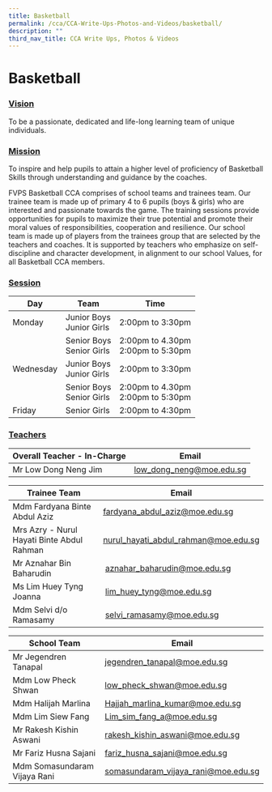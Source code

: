 ```yaml
---
title: Basketball
permalink: /cca/CCA-Write-Ups-Photos-and-Videos/basketball/
description: ""
third_nav_title: CCA Write Ups, Photos & Videos
---
```

# Basketball
### <u>Vision</u>

To be a passionate, dedicated and life-long learning team of unique individuals.  

### <u> Mission</u>

To inspire and help pupils to attain a higher level of proficiency of Basketball Skills through understanding and guidance by the coaches. 

FVPS Basketball CCA comprises of school teams and trainees team. Our trainee team is made up of primary 4 to 6 pupils (boys & girls) who are interested and passionate towards the game. The training sessions provide opportunities for pupils to maximize their true potential and promote their moral values of responsibilities, cooperation and resilience. Our school team is made up of players from the trainees group that are selected by the teachers and coaches. It is supported by teachers who emphasize on self-discipline and character development, in alignment to our school Values, for all Basketball CCA members.

  
### <u><b> Session</b></u>

| Day       | Team                     | Time                               |
|-----------|--------------------------|------------------------------------|
| Monday    | Junior Boys<br> Junior Girls |  2:00pm to 3:30pm                  |
|           | Senior Boys <br>Senior Girls | 2:00pm to 4.30pm <br>2:00pm to 5:30pm  |
| Wednesday | Junior Boys<br> Junior Girls |  2:00pm to 3:30pm                  |
|           | Senior Boys<br> Senior Girls | 2:00pm to 4.30pm<br> 2:00pm to 5:30pm  |
| Friday    | Senior Girls             | 2:00pm to 4:30pm                   |

### <u><b> Teachers</b></u>

| Overall Teacher - In-Charge  | Email                    |
|------------------------------|--------------------------|
| Mr Low Dong Neng Jim         | [low\_dong\_neng@moe.edu.sg](mailto:low_dong_neng@moe.edu.sg) |

| Trainee Team                               | Email                                 |
|--------------------------------------------|---------------------------------------|
| Mdm Fardyana Binte Abdul Aziz              | [fardyana\_abdul\_aziz@moe.edu.sg](mailto:fardyana_abdul_aziz@moe.edu.sg)       |
| Mrs Azry - Nurul Hayati Binte Abdul Rahman | [nurul\_hayati\_abdul\_rahman@moe.edu.sg](mailto:nurul_hayati_abdul_rahman@moe.edu.sg)  |
| Mr Aznahar Bin Baharudin                   |  [aznahar\_baharudin@moe.edu.sg](mailto:aznahar_baharudin@moe.edu.sg)      |
| Ms Lim Huey Tyng Joanna                    |  [lim\_huey\_tyng@moe.edu.sg](mailto:lim_huey_tyng@moe.edu.sg)         |
| Mdm Selvi d/o Ramasamy                     |  [selvi\_ramasamy@moe.edu.sg](mailto:selvi_ramasamy@moe.edu.sg)           |


| School Team                  | Email                              |
|------------------------------|-------------------------------------|
| Mr Jegendren Tanapal         |[jegendren\_tanapal@moe.edu.sg](mailto:jegendren_tanapal@moe.edu.sg)    |
| Mdm Low Pheck Shwan          | [low\_pheck\_shwan@moe.edu.sg](mailto:low_pheck_shwan@moe.edu.sg)          |
| Mdm Halijah Marlina          | [Hajjah\_marlina\_kumar@moe.edu.sg](mailto:Hajjah_marlina_kumar@moe.edu.sg)     |
| Mdm Lim Siew Fang            |[Lim\_sim\_fang\_a@moe.edu.sg](mailto:Lim_sim_fang_a@moe.edu.sg)         |
| Mr Rakesh Kishin Aswani      | [rakesh\_kishin\_aswani@moe.edu.sg](mailto:rakesh_kishin_aswani@moe.edu.sg)     |
| Mr Fariz Husna Sajani        | [fariz\_husna\_sajani@moe.edu.sg](mailto:fariz_husna_sajani@moe.edu.sg)      |
| Mdm Somasundaram Vijaya Rani | [somasundaram\_vijaya\_rani@moe.edu.sg](mailto:somasundaram_vijaya_rani@moe.edu.sg) |

